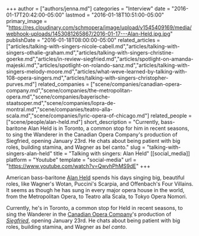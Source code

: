 +++
author = ["authors/jenna.md"]
categories = "Interview"
date = "2016-01-17T20:42:00-05:00"
lastmod = "2016-01-18T10:51:00-05:00"
primary_image = "https://res.cloudinary.com/schmopera/image/upload/v1545409169/media/webhook-uploads/1453081265867/2016-01-17---Alan-Held.jpg.jpg"
publishDate = "2016-01-18T08:00:00-05:00"
related_articles = ["articles/talking-with-singers-nicole-cabell.md","articles/talking-with-singers-othalie-graham.md","articles/talking-with-singers-christine-goerke.md","articles/in-review-siegfried.md","articles/spotlight-on-amanda-majeski.md","articles/spotlight-on-rolando-sanz.md","articles/talking-with-singers-melody-moore.md","articles/what-weve-learned-by-talking-with-108-opera-singers.md","articles/talking-with-singers-christopher-purves.md"]
related_companies = ["scene/companies/canadian-opera-company.md","scene/companies/the-metropolitan-opera.md","scene/companies/bayerische-staatsoper.md","scene/companies/lopra-de-montral.md","scene/companies/teatro-alla-scala.md","scene/companies/lyric-opera-of-chicago.md"]
related_people = ["scene/people/alan-held.md"]
short_description = "Currently, bass-baritone Alan Held is in Toronto, a common stop for him in recent seasons, to sing the Wanderer in the Canadian Opera Company&#039;s production of Siegfried, opening January 23rd. He chats about being patient with big roles, building stamina, and Wagner as bel canto."
slug = "talking-with-singers-alan-held"
title = "Talking with singers: Alan Held"
[[social_media]]
platform = "Youtube"
template = "social-media"
url = "https://www.youtube.com/watch?v=QwvhPhMS9dE"
+++

American bass-baritone [Alan Held](/scene/people/alan-held/) spends his days singing big, beautiful roles, like Wagner's Wotan, Puccini's Scarpia, and Offenbach's Four Villains. It seems as though he has sung in every major opera house in the world, from the Metropolitan Opera, to Teatro alla Scala, to Tokyo Opera Nomori. 

Currently, he's in Toronto, a common stop for Held in recent seasons, to sing the Wanderer in the [Canadian Opera Company](/scene/companies/canadian-opera-company/)'s production of [*Siegfried*](http://www.coc.ca/PerformancesAndTickets/1516Season/Siegfried.aspx), opening January 23rd. He chats about being patient with big roles, building stamina, and Wagner as *bel canto*.
